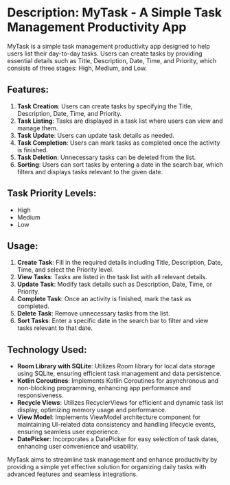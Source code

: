 # Description: MyTask - A Simple Task Management Productivity App

MyTask is a simple task management productivity app designed to help users list their day-to-day tasks. Users can create tasks by providing essential details such as Title, Description, Date, Time, and Priority, which consists of three stages: High, Medium, and Low. 

## Features:
1. **Task Creation**: Users can create tasks by specifying the Title, Description, Date, Time, and Priority.
2. **Task Listing**: Tasks are displayed in a task list where users can view and manage them.
3. **Task Update**: Users can update task details as needed.
4. **Task Completion**: Users can mark tasks as completed once the activity is finished.
5. **Task Deletion**: Unnecessary tasks can be deleted from the list.
6. **Sorting**: Users can sort tasks by entering a date in the search bar, which filters and displays tasks relevant to the given date.


## Task Priority Levels:
- High
- Medium
- Low

## Usage:
1. **Create Task**: Fill in the required details including Title, Description, Date, Time, and select the Priority level.
2. **View Tasks**: Tasks are listed in the task list with all relevant details.
3. **Update Task**: Modify task details such as Description, Date, Time, or Priority.
4. **Complete Task**: Once an activity is finished, mark the task as completed.
5. **Delete Task**: Remove unnecessary tasks from the list.
6. **Sort Tasks**: Enter a specific date in the search bar to filter and view tasks relevant to that date.

## Technology Used:
- **Room Library with SQLite**: Utilizes Room library for local data storage using SQLite, ensuring efficient task management and data persistence.
- **Kotlin Coroutines**: Implements Kotlin Coroutines for asynchronous and non-blocking programming, enhancing app performance and responsiveness.
- **Recycle Views**: Utilizes RecyclerViews for efficient and dynamic task list display, optimizing memory usage and performance.
- **View Model**: Implements ViewModel architecture component for maintaining UI-related data consistency and handling lifecycle events, ensuring seamless user experience.
- **DatePicker**: Incorporates a DatePicker for easy selection of task dates, enhancing user convenience and usability.


MyTask aims to streamline task management and enhance productivity by providing a simple yet effective solution for organizing daily tasks with advanced features and seamless integrations.
